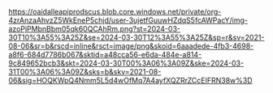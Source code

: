 https://oaidalleapiprodscus.blob.core.windows.net/private/org-4zrAnzaAhvzZ5WkEneP5chjd/user-3ujetfGuuwHZdqS5fcAWPacY/img-azoPjPMbnBbm05qk60QCAhRm.png?st=2024-03-30T10%3A55%3A25Z&se=2024-03-30T12%3A55%3A25Z&sp=r&sv=2021-08-06&sr=b&rscd=inline&rsct=image/png&skoid=6aaadede-4fb3-4698-a8f6-684d7786b067&sktid=a48cca56-e6da-484e-a814-9c849652bcb3&skt=2024-03-30T00%3A06%3A09Z&ske=2024-03-31T00%3A06%3A09Z&sks=b&skv=2021-08-06&sig=HOQKWpQ4Nmm5L5d4wOfMq7A4ayfXQZRrZCcEIFRN38w%3D